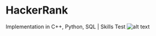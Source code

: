 # HackerRank
Implementation in C++, Python, SQL |  Skills Test
![alt text](https://i0.wp.com/gradsingames.com/wp-content/uploads/2016/05/856771_668224053197841_1943699009_o.png)
